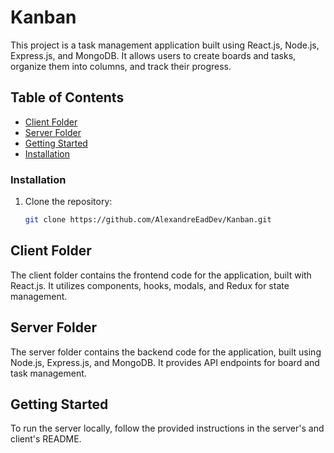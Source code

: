 # Kanban

This project is a task management application built using React.js, Node.js, Express.js, and MongoDB. It allows users to create boards and tasks, organize them into columns, and track their progress.

## Table of Contents
- [Client Folder](#client-folder)
- [Server Folder](#server-folder)
- [Getting Started](#getting-started)
- [Installation](#Installation)

### Installation

1. Clone the repository:

   ```bash
   git clone https://github.com/AlexandreEadDev/Kanban.git

## Client Folder

The client folder contains the frontend code for the application, built with React.js. It utilizes components, hooks, modals, and Redux for state management.

## Server Folder

The server folder contains the backend code for the application, built using Node.js, Express.js, and MongoDB. It provides API endpoints for board and task management.

## Getting Started

To run the server locally, follow the provided instructions in the server's and client's README.
